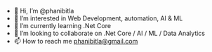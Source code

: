 - 👋 Hi, I’m @phanibitla
- 👀 I’m interested in Web Development, automation, AI & ML
- 🌱 I’m currently learning .Net Core
- 💞️ I’m looking to collaborate on .Net Core / AI / ML / Data Analytics 
- 📫 How to reach me phanibitla@gmail.com

<!---
phanibitla/phanibitla is a ✨ special ✨ repository because its `README.md` (this file) appears on your GitHub profile.
You can click the Preview link to take a look at your changes.
--->
